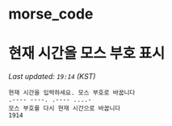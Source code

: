 # morse_code
# 현재 시간을 모스 부호 표시
<!-- MORSE_TIME_START -->
_Last updated: `19:14` (KST)_

```
현재 시간을 입력하세요. 모스 부호로 바꿉니다
.---- ----. .---- ....-
모스 부호를 다시 현재 시간으로 바꿉니다
1914
```
<!-- MORSE_TIME_END -->
